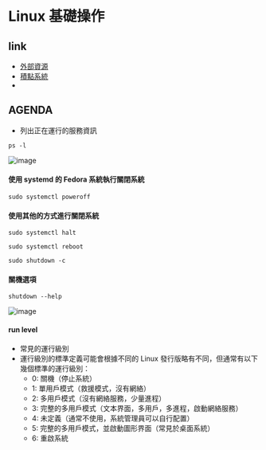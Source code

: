 # Linux 基礎操作
## link
- [外部資源](https://linux.vbird.org/linux_basic_train/rockylinux9/unit01.php)
- [積點系統](https://irs.ctlin.tw/dashboard)
- 
## AGENDA
- 列出正在運行的服務資訊
```
ps -l
```
![image](https://github.com/user-attachments/assets/24e4afd4-8cef-4e6b-a87a-5a0608ddeb23)

#### 使用 systemd 的 Fedora 系統執行關閉系統
```
sudo systemctl poweroff
```

#### 使用其他的方式進行關閉系統
```
sudo systemctl halt
```
```
sudo systemctl reboot
```
```
sudo shutdown -c
```

#### 關機選項
```
shutdown --help
```
![image](https://github.com/user-attachments/assets/2d36d052-5b9a-4080-87a8-07359c6fee74)

#### run level
- 常見的運行級別
- 運行級別的標準定義可能會根據不同的 Linux 發行版略有不同，但通常有以下幾個標準的運行級別：
  - 0: 關機（停止系統）
  - 1: 單用戶模式（救援模式，沒有網絡）
  - 2: 多用戶模式（沒有網絡服務，少量進程）
  - 3: 完整的多用戶模式（文本界面，多用戶，多進程，啟動網絡服務）
  - 4: 未定義（通常不使用，系統管理員可以自行配置）
  - 5: 完整的多用戶模式，並啟動圖形界面（常見於桌面系統）
  - 6: 重啟系統

